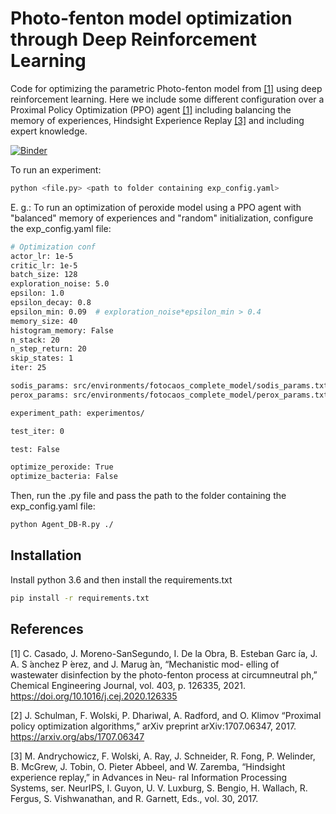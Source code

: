 # Photo-fenton model optimization through Deep Reinforcement Learning

Code for optimizing the parametric Photo-fenton model from [[1]](#1) using deep reinforcement learning.
Here we include some different configuration over a Proximal Policy Optimization (PPO) agent [[1]](#1) including 
balancing the memory of experiences, Hindsight Experience Replay [[3]](#1) and including expert knowledge.

[![Binder](https://mybinder.org/badge_logo.svg)](https://mybinder.org/v2/gh/SergioHdezG/RLPhotoFentonOptimization/HEAD)

To run an experiment:
```bash
python <file.py> <path to folder containing exp_config.yaml>
```

E. g.: To run an optimization of peroxide model using a PPO agent with "balanced" memory of experiences and "random" 
initialization, configure the exp_config.yaml file:

```bash
# Optimization conf
actor_lr: 1e-5
critic_lr: 1e-5
batch_size: 128
exploration_noise: 5.0
epsilon: 1.0
epsilon_decay: 0.8
epsilon_min: 0.09  # exploration_noise*epsilon_min > 0.4
memory_size: 40
histogram_memory: False
n_stack: 20
n_step_return: 20
skip_states: 1
iter: 25

sodis_params: src/environments/fotocaos_complete_model/sodis_params.txt
perox_params: src/environments/fotocaos_complete_model/perox_params.txt

experiment_path: experimentos/

test_iter: 0

test: False

optimize_peroxide: True
optimize_bacteria: False
```

Then, run the .py file and pass the path to the folder containing the exp_config.yaml file:

```bash
python Agent_DB-R.py ./
```

## Installation

Install python 3.6 and then install the requirements.txt

```bash
pip install -r requirements.txt
```

## References
<a id="1">[1]</a> 
C. Casado, J. Moreno-SanSegundo, I. De la Obra, B. Esteban
Garc ́ıa, J. A. S ́anchez P ́erez, and J. Marug ́an, “Mechanistic mod-
elling of wastewater disinfection by the photo-fenton process
at circumneutral ph,” Chemical Engineering Journal, vol. 403, p.
126335, 2021.
https://doi.org/10.1016/j.cej.2020.126335

<a id="1">[2]</a> 
J. Schulman, F. Wolski, P. Dhariwal, A. Radford, and O. Klimov
“Proximal policy optimization algorithms,” arXiv preprint
arXiv:1707.06347, 2017. https://arxiv.org/abs/1707.06347

<a id="1">[3]</a> 
M. Andrychowicz, F. Wolski, A. Ray, J. Schneider, R. Fong,
P. Welinder, B. McGrew, J. Tobin, O. Pieter Abbeel, and
W. Zaremba, “Hindsight experience replay,” in Advances in Neu-
ral Information Processing Systems, ser. NeurIPS, I. Guyon, U. V.
Luxburg, S. Bengio, H. Wallach, R. Fergus, S. Vishwanathan, and
R. Garnett, Eds., vol. 30, 2017.
